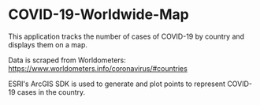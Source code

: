 # COVID-19-Worldwide-Map
This application tracks the number of cases of COVID-19 by country and displays them on a map.

Data is scraped from Worldometers: https://www.worldometers.info/coronavirus/#countries

ESRI's ArcGIS SDK is used to generate and plot points to represent COVID-19 cases in the country.

